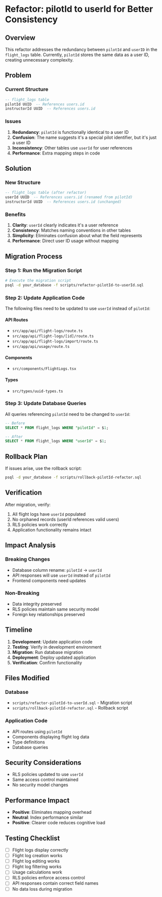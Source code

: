 # Refactor: pilotId to userId for Better Consistency

## Overview

This refactor addresses the redundancy between `pilotId` and `userID` in the `flight_logs` table. Currently, `pilotId` stores the same data as a user ID, creating unnecessary complexity.

## Problem

### Current Structure
```sql
-- flight_logs table
pilotId UUID  -- References users.id
instructorId UUID  -- References users.id
```

### Issues
1. **Redundancy**: `pilotId` is functionally identical to a user ID
2. **Confusion**: The name suggests it's a special pilot identifier, but it's just a user ID
3. **Inconsistency**: Other tables use `userId` for user references
4. **Performance**: Extra mapping steps in code

## Solution

### New Structure
```sql
-- flight_logs table (after refactor)
userId UUID  -- References users.id (renamed from pilotId)
instructorId UUID  -- References users.id (unchanged)
```

### Benefits
1. **Clarity**: `userId` clearly indicates it's a user reference
2. **Consistency**: Matches naming conventions in other tables
3. **Simplicity**: Eliminates confusion about what the field represents
4. **Performance**: Direct user ID usage without mapping

## Migration Process

### Step 1: Run the Migration Script
```bash
# Execute the migration script
psql -d your_database -f scripts/refactor-pilotId-to-userId.sql
```

### Step 2: Update Application Code
The following files need to be updated to use `userId` instead of `pilotId`:

#### API Routes
- `src/app/api/flight-logs/route.ts`
- `src/app/api/flight-logs/[id]/route.ts`
- `src/app/api/flight-logs/import/route.ts`
- `src/app/api/usage/route.ts`

#### Components
- `src/components/FlightLogs.tsx`

#### Types
- `src/types/uuid-types.ts`

### Step 3: Update Database Queries
All queries referencing `pilotId` need to be changed to `userId`:

```sql
-- Before
SELECT * FROM flight_logs WHERE "pilotId" = $1;

-- After
SELECT * FROM flight_logs WHERE "userId" = $1;
```

## Rollback Plan

If issues arise, use the rollback script:
```bash
psql -d your_database -f scripts/rollback-pilotId-refactor.sql
```

## Verification

After migration, verify:
1. All flight logs have `userId` populated
2. No orphaned records (userId references valid users)
3. RLS policies work correctly
4. Application functionality remains intact

## Impact Analysis

### Breaking Changes
- Database column rename: `pilotId` → `userId`
- API responses will use `userId` instead of `pilotId`
- Frontend components need updates

### Non-Breaking
- Data integrity preserved
- RLS policies maintain same security model
- Foreign key relationships preserved

## Timeline

1. **Development**: Update application code
2. **Testing**: Verify in development environment
3. **Migration**: Run database migration
4. **Deployment**: Deploy updated application
5. **Verification**: Confirm functionality

## Files Modified

### Database
- `scripts/refactor-pilotId-to-userId.sql` - Migration script
- `scripts/rollback-pilotId-refactor.sql` - Rollback script

### Application Code
- API routes using `pilotId`
- Components displaying flight log data
- Type definitions
- Database queries

## Security Considerations

- RLS policies updated to use `userId`
- Same access control maintained
- No security model changes

## Performance Impact

- **Positive**: Eliminates mapping overhead
- **Neutral**: Index performance similar
- **Positive**: Clearer code reduces cognitive load

## Testing Checklist

- [ ] Flight logs display correctly
- [ ] Flight log creation works
- [ ] Flight log editing works
- [ ] Flight log filtering works
- [ ] Usage calculations work
- [ ] RLS policies enforce access control
- [ ] API responses contain correct field names
- [ ] No data loss during migration
